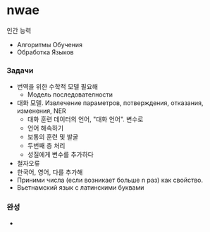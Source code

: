 # nwae
인간 능력
- Алгоритмы Обучения
- Обработка Языков

### Задачи
- 번역을 위한 수학적 모델 필요해
  - Модель последователности
- 대화 모델. Извлечение параметров, потверждения, отказания, изменения, NER
  - 대화 훈련 데이터의 언어, "대화 언어". 변수로
  - 언어 해속하기
  - 보통의 훈련 및 발굴
  - 두번째 층 처리
  - 성질에게 변수를 추가하다
- 철자오류
- 한국어, 영어, 다를 추가해
- Приними числа (если возникает больше n раз) как свойство.
- Вьетнамский язык с латинскими буквами

### 완성
- 

